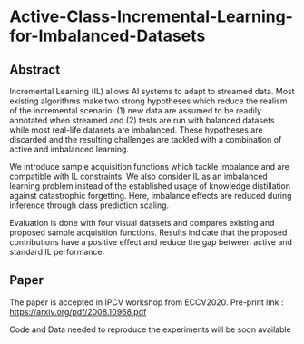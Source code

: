 # Active-Class-Incremental-Learning-for-Imbalanced-Datasets
## Abstract
Incremental Learning (IL) allows AI systems to adapt to streamed data.
Most existing algorithms make two strong hypotheses which reduce the realism of the incremental scenario: (1) new data are assumed to be readily annotated when streamed and (2) tests are run with balanced datasets while most real-life datasets are imbalanced.
These hypotheses are discarded and the resulting challenges are tackled with a combination of active and imbalanced learning.

We introduce sample acquisition functions which tackle imbalance and are compatible with IL constraints.
We also consider IL as an imbalanced learning problem instead of the established usage of knowledge distillation against catastrophic forgetting.
Here, imbalance effects are reduced during inference through class prediction scaling.

Evaluation is done with four visual datasets and compares existing and proposed sample acquisition functions.
Results indicate that the proposed contributions have a positive effect and reduce the gap between active and standard IL performance.


## Paper
The paper is accepted in IPCV workshop from ECCV2020. Pre-print link : https://arxiv.org/pdf/2008.10968.pdf


Code and Data needed to reproduce the experiments will be soon available
